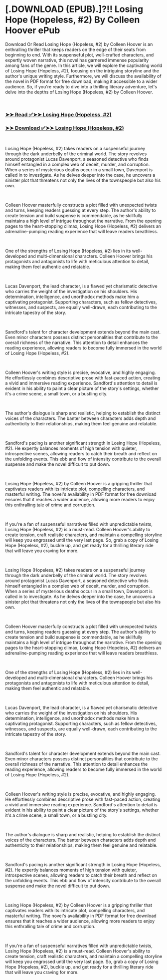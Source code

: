 # [.DOWNLOAD (EPUB).]?!! Losing Hope (Hopeless, #2) By Colleen Hoover ePub

<p>Download Or Read Losing Hope (Hopeless, #2) by Colleen Hoover is an enthralling thriller that keeps readers on the edge of their seats from beginning to end. With its suspenseful plot, well-crafted characters, and expertly woven narrative, this novel has garnered immense popularity among fans of the genre. In this article, we will explore the captivating world of Losing Hope (Hopeless, #2), focusing on the intriguing storyline and the author's unique writing style. Furthermore, we will discuss the availability of the novel in PDF format for free download, making it accessible to a wider audience. So, if you're ready to dive into a thrilling literary adventure, let's delve into the depths of Losing Hope (Hopeless, #2) by Colleen Hoover.</p>
<p>&nbsp;</p>

### [➤➤ Read ✅➤➤ Losing Hope (Hopeless, #2)](https://pdfworldnow.com/?book=17340050)

### [➤➤ Download ✅➤➤ Losing Hope (Hopeless, #2)](https://pdfworldnow.com/?book=17340050)

<p>&nbsp;</p>
<p>Losing Hope (Hopeless, #2) takes readers on a suspenseful journey through the dark underbelly of the criminal world. The story revolves around protagonist Lucas Davenport, a seasoned detective who finds himself entangled in a complex web of deceit, murder, and corruption. When a series of mysterious deaths occur in a small town, Davenport is called in to investigate. As he delves deeper into the case, he uncovers a sinister plot that threatens not only the lives of the townspeople but also his own.</p>
<p>&nbsp;</p>
<p>Colleen Hoover masterfully constructs a plot filled with unexpected twists and turns, keeping readers guessing at every step. The author's ability to create tension and build suspense is commendable, as he skillfully maintains a high level of intrigue throughout the narrative. From the opening pages to the heart-stopping climax, Losing Hope (Hopeless, #2) delivers an adrenaline-pumping reading experience that will leave readers breathless.</p>
<p>&nbsp;</p>
<p>One of the strengths of Losing Hope (Hopeless, #2) lies in its well-developed and multi-dimensional characters. Colleen Hoover brings his protagonists and antagonists to life with meticulous attention to detail, making them feel authentic and relatable.</p>
<p>&nbsp;</p>
<p>Lucas Davenport, the lead character, is a flawed yet charismatic detective who carries the weight of the investigation on his shoulders. His determination, intelligence, and unorthodox methods make him a captivating protagonist. Supporting characters, such as fellow detectives, witnesses, and suspects, are equally well-drawn, each contributing to the intricate tapestry of the story.</p>
<p>&nbsp;</p>
<p>Sandford's talent for character development extends beyond the main cast. Even minor characters possess distinct personalities that contribute to the overall richness of the narrative. This attention to detail enhances the reading experience, allowing readers to become fully immersed in the world of Losing Hope (Hopeless, #2).</p>
<p>&nbsp;</p>
<p>Colleen Hoover's writing style is precise, evocative, and highly engaging. He effortlessly combines descriptive prose with fast-paced action, creating a vivid and immersive reading experience. Sandford's attention to detail is evident in his ability to paint a clear picture of the story's settings, whether it's a crime scene, a small town, or a bustling city.</p>
<p>&nbsp;</p>
<p>The author's dialogue is sharp and realistic, helping to establish the distinct voices of the characters. The banter between characters adds depth and authenticity to their relationships, making them feel genuine and relatable.</p>
<p>&nbsp;</p>
<p>Sandford's pacing is another significant strength in Losing Hope (Hopeless, #2). He expertly balances moments of high tension with quieter, introspective scenes, allowing readers to catch their breath and reflect on the unfolding events. This ebb and flow of intensity contribute to the overall suspense and make the novel difficult to put down.</p>
<p>&nbsp;</p>
<p>Losing Hope (Hopeless, #2) by Colleen Hoover is a gripping thriller that captivates readers with its intricate plot, compelling characters, and masterful writing. The novel's availability in PDF format for free download ensures that it reaches a wider audience, allowing more readers to enjoy this enthralling tale of crime and corruption.</p>
<p>&nbsp;</p>
<p>If you're a fan of suspenseful narratives filled with unpredictable twists, Losing Hope (Hopeless, #2) is a must-read. Colleen Hoover's ability to create tension, craft realistic characters, and maintain a compelling storyline will keep you engrossed until the very last page. So, grab a copy of Losing Hope (Hopeless, #2), buckle up, and get ready for a thrilling literary ride that will leave you craving for more.</p>
<p>&nbsp;</p>
<p>Losing Hope (Hopeless, #2) takes readers on a suspenseful journey through the dark underbelly of the criminal world. The story revolves around protagonist Lucas Davenport, a seasoned detective who finds himself entangled in a complex web of deceit, murder, and corruption. When a series of mysterious deaths occur in a small town, Davenport is called in to investigate. As he delves deeper into the case, he uncovers a sinister plot that threatens not only the lives of the townspeople but also his own.</p>
<p>&nbsp;</p>
<p>Colleen Hoover masterfully constructs a plot filled with unexpected twists and turns, keeping readers guessing at every step. The author's ability to create tension and build suspense is commendable, as he skillfully maintains a high level of intrigue throughout the narrative. From the opening pages to the heart-stopping climax, Losing Hope (Hopeless, #2) delivers an adrenaline-pumping reading experience that will leave readers breathless.</p>
<p>&nbsp;</p>
<p>One of the strengths of Losing Hope (Hopeless, #2) lies in its well-developed and multi-dimensional characters. Colleen Hoover brings his protagonists and antagonists to life with meticulous attention to detail, making them feel authentic and relatable.</p>
<p>&nbsp;</p>
<p>Lucas Davenport, the lead character, is a flawed yet charismatic detective who carries the weight of the investigation on his shoulders. His determination, intelligence, and unorthodox methods make him a captivating protagonist. Supporting characters, such as fellow detectives, witnesses, and suspects, are equally well-drawn, each contributing to the intricate tapestry of the story.</p>
<p>&nbsp;</p>
<p>Sandford's talent for character development extends beyond the main cast. Even minor characters possess distinct personalities that contribute to the overall richness of the narrative. This attention to detail enhances the reading experience, allowing readers to become fully immersed in the world of Losing Hope (Hopeless, #2).</p>
<p>&nbsp;</p>
<p>Colleen Hoover's writing style is precise, evocative, and highly engaging. He effortlessly combines descriptive prose with fast-paced action, creating a vivid and immersive reading experience. Sandford's attention to detail is evident in his ability to paint a clear picture of the story's settings, whether it's a crime scene, a small town, or a bustling city.</p>
<p>&nbsp;</p>
<p>The author's dialogue is sharp and realistic, helping to establish the distinct voices of the characters. The banter between characters adds depth and authenticity to their relationships, making them feel genuine and relatable.</p>
<p>&nbsp;</p>
<p>Sandford's pacing is another significant strength in Losing Hope (Hopeless, #2). He expertly balances moments of high tension with quieter, introspective scenes, allowing readers to catch their breath and reflect on the unfolding events. This ebb and flow of intensity contribute to the overall suspense and make the novel difficult to put down.</p>
<p>&nbsp;</p>
<p>Losing Hope (Hopeless, #2) by Colleen Hoover is a gripping thriller that captivates readers with its intricate plot, compelling characters, and masterful writing. The novel's availability in PDF format for free download ensures that it reaches a wider audience, allowing more readers to enjoy this enthralling tale of crime and corruption.</p>
<p>&nbsp;</p>
<p>If you're a fan of suspenseful narratives filled with unpredictable twists, Losing Hope (Hopeless, #2) is a must-read. Colleen Hoover's ability to create tension, craft realistic characters, and maintain a compelling storyline will keep you engrossed until the very last page. So, grab a copy of Losing Hope (Hopeless, #2), buckle up, and get ready for a thrilling literary ride that will leave you craving for more.</p>
<p>&nbsp;</p>
